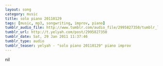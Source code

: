 ```yaml
---
layout: song
category: music
title: solo piano 20110129
tags: [music, mp3, songwriting, improv, piano]
tumblr_audio_file: http://www.tumblr.com/audio_file/2995827350/tumblr_lfsoyyLTID1qzo4ep
tumblr_url: http://t.yelyah.com/post/2995827350
tumblr_date: Sat, 29 Jan 2011 11:37:46
tumblr_type: audio
tumblr_teaser: yelyah - "solo piano 20110129" piano improv
---
```

nil
